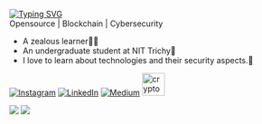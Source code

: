 [![Typing SVG](https://readme-typing-svg.demolab.com?font=Lato&size=32&pause=500&vCenter=true&&width=600&height=100&lines=Hello+World+!!!;I'm+Santhosh+Murugaiah)](https://git.io/typing-svg)<br/>
Opensource | Blockchain | Cybersecurity
- A zealous learner🧑‍💻
- An undergraduate student at NIT Trichy🎒
- I love to learn about technologies and their security aspects.🔐

[![Instagram](https://img.shields.io/badge/Instagram-%23E4405F.svg?logo=Instagram&logoColor=white)](https://instagram.com/santhosh_m_3) [![LinkedIn](https://img.shields.io/badge/LinkedIn-%230077B5.svg?logo=linkedin&logoColor=white)]([https://linkedin.com/in/santhosh-m-041689217](https://www.linkedin.com/in/santhoshm03/)) [![Medium](https://img.shields.io/badge/Medium-12100E?logo=medium&logoColor=white)](https://medium.com/@santhosh_m)  [<img src='https://cryptohack.org/static/img/main.png' height=40 alt="cryptohack">](https://cryptohack.org/user/santhoshm03/)

![](https://github-readme-stats.vercel.app/api?username=SANTHOSH17-DOT&theme=default&hide_border=false&include_all_commits=true&count_private=true)
![](https://github-readme-stats.vercel.app/api/top-langs/?username=SANTHOSH17-DOT&theme=default&hide_border=false&include_all_commits=true&count_private=true&layout=compact&langs_count=10)

